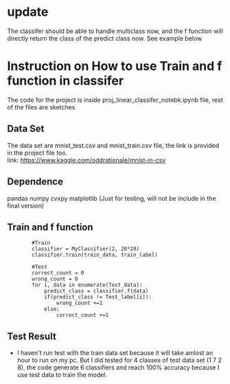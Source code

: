 # update 
The classifer should be able to handle multiclass now, and the f function will directly return the class of the predict class now. 
See example below 

# Instruction on How to use Train and f function in classifer 
The code for the project is inside proj_linear_classifer_notebk.ipynb file, rest of the files are sketches 

## Data Set 
The data set are mnist_test.csv and mnist_train.csv file, the link is provided in the project file too.  
link: https://www.kaggle.com/oddrationale/mnist-in-csv

## Dependence 
pandas 
numpy 
cvxpy 
matplotlib (Just for testing, will not be include in the final version)

## Train and f function 

            #Train 
            classifier = MyClassifier(2, 28*28)
            classifier.train(train_data, train_label) 

            #Test
            correct_count = 0
            wrong_count = 0 
            for i, data in enumerate(Test_data):
                predict_class = classifier.f(data)
                if(predict_class != Test_label[i]):
                    wrong_count +=1
                else:
                    correct_count +=1 


## Test Result 
* I haven't run test with the train data set because it will take amlost an hour to run on my pc. 
  But I did tested for 4 classes of test data set (1 7 2 8), the code generate 6 classifiers 
  and reach 100% accuracy because I use test data to train the model. 